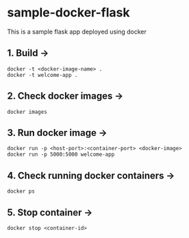 # sample-docker-flask
This is a sample flask app deployed using docker

## 1. Build -> 
```
docker -t <docker-image-name> . 
docker -t welcome-app .
```

## 2. Check docker images -> 
```
docker images
```

## 3. Run docker image -> 
```
docker run -p <host-port>:<container-port> <docker-image>
docker run -p 5000:5000 welcome-app
```

## 4. Check running docker containers ->
```
docker ps
```

## 5. Stop container ->
```
docker stop <container-id>
```